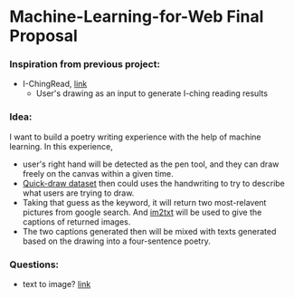 # Machine-Learning-for-Web Final Proposal 
### Inspiration from previous project: 

- I-ChingRead, [link](https://tongwu226.github.io/I-ChingRead/)
  - User's drawing as an input to generate I-ching reading results 



### Idea: 
I want to build a poetry writing experience with the help of machine learning. 
In this experience, 
- user's right hand will be detected as the pen tool, and they can draw freely on the canvas within a given time. 
- [Quick-draw dataset](https://github.com/googlecreativelab/quickdraw-dataset) then could uses the handwriting to try to describe what users are trying to draw. 
- Taking that guess as the keyword, it will return two most-relavent pictures from google search.
  And [im2txt](https://github.com/tensorflow/models/tree/master/research/im2txt) will be used to give the captions of returned images. 
- The two captions generated then will be mixed with texts generated based on the drawing into a four-sentence poetry. 

### Questions: 
- text to image? [link](tps://codeburst.io/understanding-attngan-text-to-image-convertor-a79f415a4e89)

